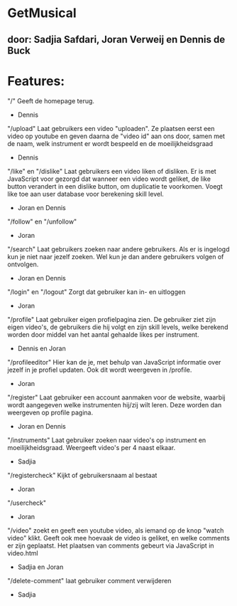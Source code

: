 # GetMusical
## door: Sadjia Safdari, Joran Verweij en Dennis de Buck

# Features:
"/"
Geeft de homepage terug.
- Dennis

"/upload"
Laat gebruikers een video "uploaden". Ze plaatsen eerst een video op youtube en geven daarna de "video id" aan ons door,
samen met de naam, welk instrument er wordt bespeeld en de moeilijkheidsgraad
- Dennis

"/like" en "/dislike"
Laat gebruikers een video liken of disliken. Er is met JavaScript voor gezorgd dat wanneer een video wordt geliket, de
like button verandert in een dislike button, om duplicatie te voorkomen. Voegt like toe aan user database voor berekening skill level.
- Joran en Dennis

"/follow" en "/unfollow"

- Joran

"/search"
Laat gebruikers zoeken naar andere gebruikers. Als er is ingelogd kun je niet naar jezelf zoeken. Wel kun je dan andere
gebruikers volgen of ontvolgen.
- Joran en Dennis

"/login" en "/logout"
Zorgt dat gebruiker kan in- en uitloggen
- Joran

"/profile"
Laat gebruiker eigen profielpagina zien. De gebruiker ziet zijn eigen video's, de gebruikers die hij volgt en zijn skill levels,
welke berekend worden door middel van het aantal gehaalde likes per instrument.
- Dennis en Joran

"/profileeditor"
Hier kan de je, met behulp van JavaScript informatie over jezelf in je profiel updaten. Ook dit wordt weergeven in /profile.
- Joran

"/register"
Laat gebruiker een account aanmaken voor de website, waarbij wordt aangegeven welke instrumenten hij/zij wilt leren. Deze worden
dan weergeven op profile pagina.
- Joran en Dennis

"/instruments"
Laat gebruiker zoeken naar video's op instrument en moeilijkheidsgraad. Weergeeft video's per 4 naast elkaar.
- Sadjia

"/registercheck"
Kijkt of gebruikersnaam al bestaat
- Joran

"/usercheck"

- Joran

"/video"
zoekt en geeft een youtube video, als iemand op de knop "watch video" klikt. Geeft ook mee hoevaak de video is geliket,
en welke comments er zijn geplaatst. Het plaatsen van comments gebeurt via JavaScript in video.html
- Sadjia en Joran

"/delete-comment"
laat gebruiker comment verwijderen
- Sadjia



